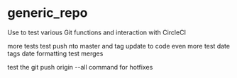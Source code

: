 # generic_repo
Use to test various Git functions and interaction with CircleCI

more tests
test push nto master and tag
update to code
even more
test date tags
date formatting
test merges

test the git push origin --all command for hotfixes